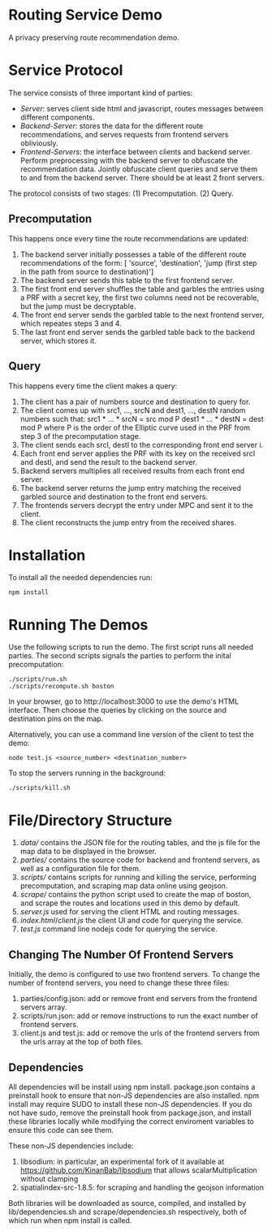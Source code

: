 # Routing Service Demo

A privacy preserving route recommendation demo.

# Service Protocol

The service consists of three important kind of parties:
* _Server_: serves client side html and javascript, routes messages between different components.
* _Backend-Server_: stores the data for the different route recommendations, and serves requests from frontend servers obliviously.
* _Frontend-Servers_: the interface between clients and backend server. 
 Perform preprocessing with the backend server to obfuscate the recommendation data.
 Jointly obfuscate client queries and serve them to and from the backend server. There should be at least 2 front servers.
 
The protocol consists of two stages: (1) Precomputation. (2) Query.

## Precomputation
This happens once every time the route recommendations are updated:

1. The backend server initially possesses a table of the different route recommendations of the form:
[ 'source', 'destination', 'jump (first step in the path from source to destination)']
2. The backend server sends this table to the first frontend server.
3. The first front end server shuffles the table and garbles the entries using a PRF with a secret key, the first two columns need not be recoverable, but the jump must be decryptable.
4. The front end server sends the garbled table to the next frontend server, which repeates steps 3 and 4.
5. The last front end server sends the garbled table back to the backend server, which stores it.

## Query
This happens every time the client makes a query:

1. The client has a pair of numbers source and destination to query for.
2. The client comes up with src1, ..., srcN and dest1, ..., destN random numbers such that:
src1 * ... * srcN = src mod P
dest1 * ... * destN = dest mod P
where P is the order of the Elliptic curve used in the PRF from step 3 of the precomputation stage.
3. The client sends each srcI, destI to the corresponding front end server i.
4. Each front end server applies the PRF with its key on the received srcI and destI, and send the result to the backend server.
5. Backend servers multiplies all received results from each front end server.
6. The backend server returns the jump entry matching the received garbled source and destination to the front end servers.
7. The frontends servers decrypt the entry under MPC and sent it to the client.
8. The client reconstructs the jump entry from the received shares.

# Installation
To install all the needed dependencies run:
```shell
npm install
```
# Running The Demos
Use the following scripts to run the demo. The first script runs all needed parties. The second scripts signals the parties to perform the inital precomputation:
```shell
./scripts/run.sh
./scripts/recompute.sh boston
```

In your browser, go to http://localhost:3000 to use the demo's HTML interface. Then choose the queries by clicking on the source and destination pins on the map.

Alternatively, you can use a command line version of the client to test the demo:
```shell
node test.js <source_number> <destination_number>
```

To stop the servers running in the background:
```shell
./scripts/kill.sh
```

# File/Directory Structure
1. _data/_ contains the JSON file for the routing tables, and the js file for the map data to be displayed in the browser.
2. _parties/_ contains the source code for backend and frontend servers, as well as a configuration file for them.
3. _scripts/_ contains scripts for running and killing the service, performing precomputation, and scraping map data online using geojson.
4. _scrape/_ contains the python script used to create the map of boston, and scrape the routes and locations used in this demo by default.
5. _server.js_ used for serving the client HTML and routing messages.
6. _index.html_/_client.js_ the client UI and code for querying the service.
7. _test.js_ command line nodejs code for querying the service.

## Changing The Number Of Frontend Servers
Initially, the demo is configured to use two frontend servers. To change the number of frontend servers, you need to change these three files:
1. parties/config.json: add or remove front end servers from the frontend servers array.
2. scripts/run.json: add or remove instructions to run the exact number of frontend servers.
3. client.js and test.js: add or remove the urls of the frontend servers from the urls array at the top of both files.

## Dependencies
All dependencies will be install using npm install. package.json contains a preinstall hook to ensure that non-JS dependencies are also installed.
npm install may require SUDO to install these non-JS dependencies. If you do not have sudo, remove the preinstall hook from package.json, and
install these libraries locally while modifying the correct enviroment variables to ensure this code can see them.

These non-JS dependencies include:
1. libsodium: in particular, an experimental fork of it available at https://github.com/KinanBab/libsodium that allows scalarMultiplication without clamping
2. spatialindex-src-1.8.5: for scraping and handling the geojson information

Both libraries will be downloaded as source, compiled, and installed by lib/dependencies.sh and scrape/dependencies.sh respectively, both of which
run when npm install is called.



